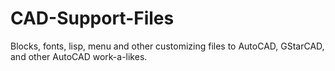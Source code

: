 # CAD-Support-Files
Blocks, fonts, lisp, menu and other customizing files to AutoCAD, GStarCAD, and other AutoCAD work-a-likes.
